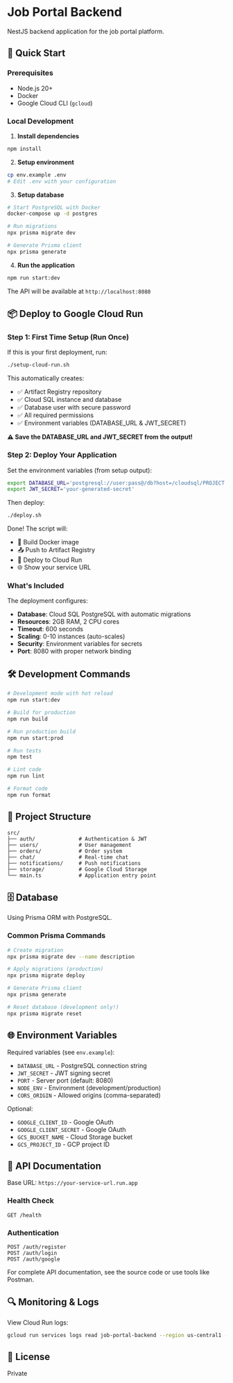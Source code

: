 # Job Portal Backend

NestJS backend application for the job portal platform.

## 🚀 Quick Start

### Prerequisites

- Node.js 20+
- Docker
- Google Cloud CLI (`gcloud`)

### Local Development

1. **Install dependencies**

```bash
npm install
```

2. **Setup environment**

```bash
cp env.example .env
# Edit .env with your configuration
```

3. **Setup database**

```bash
# Start PostgreSQL with Docker
docker-compose up -d postgres

# Run migrations
npx prisma migrate dev

# Generate Prisma client
npx prisma generate
```

4. **Run the application**

```bash
npm run start:dev
```

The API will be available at `http://localhost:8080`

## 📦 Deploy to Google Cloud Run

### Step 1: First Time Setup (Run Once)

If this is your first deployment, run:

```bash
./setup-cloud-run.sh
```

This automatically creates:

- ✅ Artifact Registry repository
- ✅ Cloud SQL instance and database
- ✅ Database user with secure password
- ✅ All required permissions
- ✅ Environment variables (DATABASE_URL & JWT_SECRET)

**⚠️ Save the DATABASE_URL and JWT_SECRET from the output!**

### Step 2: Deploy Your Application

Set the environment variables (from setup output):

```bash
export DATABASE_URL='postgresql://user:pass@/db?host=/cloudsql/PROJECT:REGION:INSTANCE'
export JWT_SECRET='your-generated-secret'
```

Then deploy:

```bash
./deploy.sh
```

Done! The script will:

- 🔨 Build Docker image
- 📤 Push to Artifact Registry
- 🚀 Deploy to Cloud Run
- 🌐 Show your service URL

### What's Included

The deployment configures:

- **Database**: Cloud SQL PostgreSQL with automatic migrations
- **Resources**: 2GB RAM, 2 CPU cores
- **Timeout**: 600 seconds
- **Scaling**: 0-10 instances (auto-scales)
- **Security**: Environment variables for secrets
- **Port**: 8080 with proper network binding

## 🛠️ Development Commands

```bash
# Development mode with hot reload
npm run start:dev

# Build for production
npm run build

# Run production build
npm run start:prod

# Run tests
npm test

# Lint code
npm run lint

# Format code
npm run format
```

## 📁 Project Structure

```
src/
├── auth/              # Authentication & JWT
├── users/             # User management
├── orders/            # Order system
├── chat/              # Real-time chat
├── notifications/     # Push notifications
├── storage/           # Google Cloud Storage
└── main.ts            # Application entry point
```

## 🗄️ Database

Using Prisma ORM with PostgreSQL.

### Common Prisma Commands

```bash
# Create migration
npx prisma migrate dev --name description

# Apply migrations (production)
npx prisma migrate deploy

# Generate Prisma client
npx prisma generate

# Reset database (development only!)
npx prisma migrate reset
```

## 🌐 Environment Variables

Required variables (see `env.example`):

- `DATABASE_URL` - PostgreSQL connection string
- `JWT_SECRET` - JWT signing secret
- `PORT` - Server port (default: 8080)
- `NODE_ENV` - Environment (development/production)
- `CORS_ORIGIN` - Allowed origins (comma-separated)

Optional:

- `GOOGLE_CLIENT_ID` - Google OAuth
- `GOOGLE_CLIENT_SECRET` - Google OAuth
- `GCS_BUCKET_NAME` - Cloud Storage bucket
- `GCS_PROJECT_ID` - GCP project ID

## 📝 API Documentation

Base URL: `https://your-service-url.run.app`

### Health Check

```
GET /health
```

### Authentication

```
POST /auth/register
POST /auth/login
POST /auth/google
```

For complete API documentation, see the source code or use tools like Postman.

## 🔍 Monitoring & Logs

View Cloud Run logs:

```bash
gcloud run services logs read job-portal-backend --region us-central1 --limit 50
```

## 📄 License

Private
